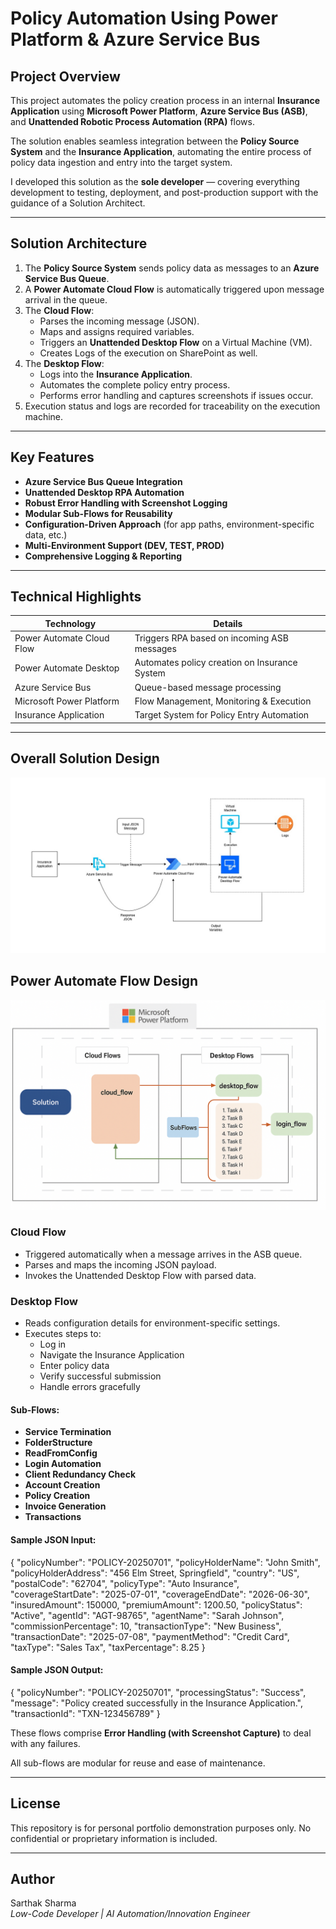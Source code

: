 # Policy Automation Using Power Platform & Azure Service Bus

## Project Overview

This project automates the policy creation process in an internal **Insurance Application** using **Microsoft Power Platform**, **Azure Service Bus (ASB)**, and **Unattended Robotic Process Automation (RPA)** flows.

The solution enables seamless integration between the **Policy Source System** and the **Insurance Application**, automating the entire process of policy data ingestion and entry into the target system.

I developed this solution as the **sole developer** — covering everything development to testing, deployment, and post-production support with the guidance of a Solution Architect.

---

## Solution Architecture

1. The **Policy Source System** sends policy data as messages to an **Azure Service Bus Queue**.
2. A **Power Automate Cloud Flow** is automatically triggered upon message arrival in the queue.
3. The **Cloud Flow**:
   - Parses the incoming message (JSON).
   - Maps and assigns required variables.
   - Triggers an **Unattended Desktop Flow** on a Virtual Machine (VM).
   - Creates Logs of the execution on SharePoint as well.
4. The **Desktop Flow**:
   - Logs into the **Insurance Application**.
   - Automates the complete policy entry process.
   - Performs error handling and captures screenshots if issues occur.
5. Execution status and logs are recorded for traceability on the execution machine.

---

## Key Features

- **Azure Service Bus Queue Integration**  
- **Unattended Desktop RPA Automation**  
- **Robust Error Handling with Screenshot Logging**  
- **Modular Sub-Flows for Reusability**  
- **Configuration-Driven Approach** (for app paths, environment-specific data, etc.)  
- **Multi-Environment Support (DEV, TEST, PROD)**  
- **Comprehensive Logging & Reporting**  

---

## Technical Highlights

| Technology               | Details                                       |
|--------------------------|-----------------------------------------------|
| Power Automate Cloud Flow| Triggers RPA based on incoming ASB messages    |
| Power Automate Desktop   | Automates policy creation on Insurance System  |
| Azure Service Bus        | Queue-based message processing                |
| Microsoft Power Platform | Flow Management, Monitoring & Execution       |
| Insurance Application    | Target System for Policy Entry Automation     |

---
## Overall Solution Design
![Architecture Diagram](Architecture_Diagram.jpg)

## Power Automate Flow Design

![Architecture Diagram](Power%20Automate%20Process%20Flow%20Diagram.png)

### Cloud Flow
- Triggered automatically when a message arrives in the ASB queue.
- Parses and maps the incoming JSON payload.
- Invokes the Unattended Desktop Flow with parsed data.

### Desktop Flow
- Reads configuration details for environment-specific settings.
- Executes steps to:
  - Log in
  - Navigate the Insurance Application
  - Enter policy data
  - Verify successful submission
  - Handle errors gracefully

#### Sub-Flows:
- **Service Termination**
- **FolderStructure**
- **ReadFromConfig**
- **Login Automation**
- **Client Redundancy Check**
- **Account Creation**
- **Policy Creation**
- **Invoice Generation**
- **Transactions**

#### Sample JSON Input:
{
    "policyNumber": "POLICY-20250701",
    "policyHolderName": "John Smith",
    "policyHolderAddress": "456 Elm Street, Springfield",
    "country": "US",
    "postalCode": "62704",
    "policyType": "Auto Insurance",
    "coverageStartDate": "2025-07-01",
    "coverageEndDate": "2026-06-30",
    "insuredAmount": 150000,
    "premiumAmount": 1200.50,
    "policyStatus": "Active",
    "agentId": "AGT-98765",
    "agentName": "Sarah Johnson",
    "commissionPercentage": 10,
    "transactionType": "New Business",
    "transactionDate": "2025-07-08",
    "paymentMethod": "Credit Card",
    "taxType": "Sales Tax",
    "taxPercentage": 8.25
}

#### Sample JSON Output: 
{
    "policyNumber": "POLICY-20250701",
    "processingStatus": "Success",
    "message": "Policy created successfully in the Insurance Application.",
    "transactionId": "TXN-123456789"
}


These flows comprise **Error Handling (with Screenshot Capture)** to deal with any failures.

All sub-flows are modular for reuse and ease of maintenance.

---
## License
This repository is for personal portfolio demonstration purposes only. No confidential or proprietary information is included.

---

## Author
Sarthak Sharma  
*Low-Code Developer | AI Automation/Innovation Engineer*
